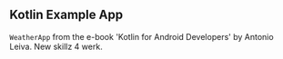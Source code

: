 ## Kotlin Example App

`WeatherApp` from the e-book 'Kotlin for Android Developers'  by Antonio Leiva.  New skillz 4 werk.
